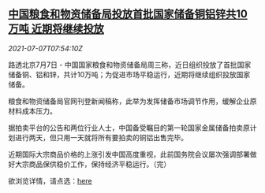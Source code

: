 <!--1625644862000-->
[中国粮食和物资储备局投放首批国家储备铜铝锌共10万吨 近期将继续投放](https://cn.reuters.com/article/china-copper-zinc-aluminum-reserve-0707-idCNKCS2ED0LW)
------

<div><i>2021-07-07T07:54:10Z</i></div><p>路透北京7月7日 - 中国国家粮食和物资储备局周三称，近日组织投放了首批国家储备铜、铝和锌，共计10万吨；为促进市场平稳运行，近期将继续组织投放国家储备。</p><p>粮食和物资储备局官网刊登新闻稿称，此举为发挥储备市场调节作用，缓解企业原材料成本压力。</p><p>据拍卖平台的公告和两位行业人士，中国备受瞩目的第一轮国家金属储备拍卖原计划进行两天，但只用一天就将所有要拍卖的铜铝出售完毕。</p><p>近期国际大宗商品价格的上涨引发中国高度重视，此前国务院会议屡次强调部署做好大宗商品保供稳价工作，保持经济平稳运行。（完）</p><p>欲浏览详情，请点选：<a href="http://www.lswz.gov.cn/html/xinwen/2021-07/07/content_266631.shtml">here</a></p>
